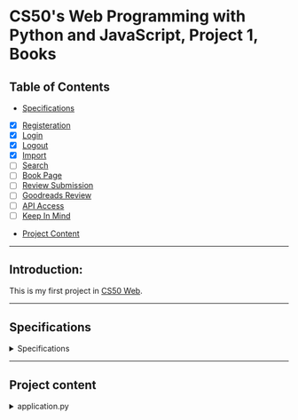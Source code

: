 # CS50's Web Programming with Python and JavaScript, Project 1, Books

## Table of Contents
- [Specifications](#specifications)
- [x] [Registeration](#registration)
- [x] [Login](#login)
- [x] [Logout](#logout)
- [x] [Import](#import)
- [ ] [Search](#search)
- [ ] [Book Page](#book-page)
- [ ] [Review Submission](#registration)
- [ ] [Goodreads Review](#goodreads-review)
- [ ] [API Access](#api-access)
- [ ] [Keep In Mind](#keep-in-mind)
- [Project Content](#project-content)

---

## Introduction:
This is my first project in [CS50 Web](https://courses.edx.org/courses/course-v1:HarvardX+CS50W+Web/course/).

---

## Specifications
<details>
    <summary>Specifications</summary>

### Registration
<details>
    <summary> Registration </summary>
    
>Users should be able to register for your website, providing (at minimum) a username and password.
</details>

### Login 
<details>
    <summary>Login</summary>
    
>Users, once registered, should be able to log in to your website with their username and password.
</details>

### Logout
<details>
    <summary>Logout</summary>
    
>Logged in users should be able to log out of the site.
</details>

### Import
<details>
    <summary>Import</summary>
    
>Provided for you in this project is a file called books.csv, which is a spreadsheet in CSV format of 5000 different books. Each one has an ISBN number, a title, an author, and a publication year. In a Python file called import.py separate from your web application, write a program that will take the books and import them into your PostgreSQL database. You will first need to decide what table(s) to create, what columns those tables should have, and how they should relate to one another. Run this program by running python3 import.py to import the books into your database, and submit this program with the rest of your project code.
</details>

### Search
<details>
    <summary>Search</summary>
    
>Once a user has logged in, they should be taken to a page where they can search for a book. Users should be able to type in the ISBN number of a book, the title of a book, or the author of a book. After performing the search, your website should display a list of possible matching results, or some sort of message if there were no matches. If the user typed in only part of a title, ISBN, or author name, your search page should find matches for those as well!
</details>

### Book Page
<details>
    <summary>Book Page</summary>
    
>When users click on a book from the results of the search page, they should be taken to a book page, with details about the book: its title, author, publication year, ISBN number, and any reviews that users have left for the book on your website.
</details>

### Review Submission
<details>
    <summary>Review Submission</summary>
    
>On the book page, users should be able to submit a review: consisting of a rating on a scale of 1 to 5, as well as a text component to the review where the user can write their opinion about a book. Users should not be able to submit multiple reviews for the same book.
</details>

### Goodreads Review Data
<details>
    <summary>Goodreads Review Data</summary>
    
>On your book page, you should also display (if available) the average rating and number of ratings the work has received from Goodreads.
</details>

### API Access
<details>
    <summary>API Access</summary>
    
>If users make a GET request to your website’s /api/<isbn> route, where <isbn> is an ISBN number, your website should return a JSON response containing the book’s title, author, publication date, ISBN number, review count, and average score. The resulting JSON should follow the format:

<pre><code>
{
    "title": "Memory",
    "author": "Doug Lloyd",
    "year": 2015,
    "isbn": "1632168146",
    "review_count": 28,
    "average_score": 5.0
}
</code></pre>
</details>

### Keep in Mind
- If the requested ISBN number isn’t in your database, your website should return a 404 error.

- You should be using raw SQL commands (as via SQLAlchemy’s execute method) in order to make database queries. You should not use the SQLAlchemy ORM (if familiar with it) for this project.

- In README.md, include a short writeup describing your project, what’s contained in each file, and (optionally) any other additional information the staff should know about your project.

- If you’ve added any Python packages that need to be installed in order to run your web application, be sure to add them to requirements.txt!

- Beyond these requirements, the design, look, and feel of the website are up to you! You’re also welcome to add additional features to your website, so long as you meet the requirements laid out in the above specification!

</details>

---

## Project content
<details>
    <summary>application.py</summary>
    
>The root python file for the application
</details>
